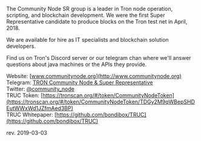The Community Node SR group is a leader in Tron node operation, scripting, and blockchain development. We were the first Super Representative candidate to produce blocks on the Tron test net in April, 2018.

We are available for hire as IT specialists and blockchain solution developers.

Find us on Tron's Discord server or our telegram chan where we'll answer questions about java machines or the APIs they provide. 


Website:
[www.communitynode.org](http://www.communitynode.org)  
Telegram:
[TRON Community Node & Super Representative](https://t.me/CommunityNode)  
Twitter:
[@community_node](https://twitter.com/community_node)  
TRUC Token:
[https://tronscan.org/#/token/CommunityNodeToken](https://tronscan.org/#/token/CommunityNodeToken/TDGy2M9qWBepSHDEutWWxWd1JZfmAed3BP)  
TRUC Whitepaper:
[https://github.com/bondibox/TRUC](https://github.com/bondibox/TRUC)


rev. 2019-03-03